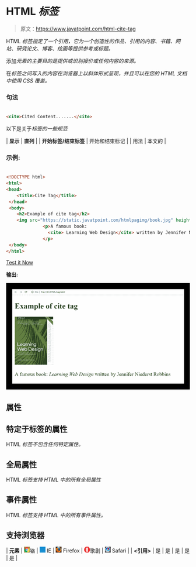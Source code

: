 # HTML <cite>标签</cite>

> 原文：<https://www.javatpoint.com/html-cite-tag>

HTML <cite>标签指定了一个引用，它为一个创造性的作品、引用的内容、书籍、网站、研究论文、博客、绘画等提供参考或标题。</cite>

添加<cite>元素的主要目的是提供或识别报价或任何内容的来源。</cite>

在<cite>标签之间写入的内容在浏览器上以斜体形式呈现，并且可以在您的 HTML 文档中使用 CSS 覆盖。</cite>

### 句法

```html

<cite>Cited Content.......</cite>

```

以下是关于<cite>标签的一些规范</cite>

| **显示** | **直列** |
| **开始标签/结束标签** | 开始和结束标记 |
| 用法 | 本文的 |

### 示例:

```html

<!DOCTYPE html>
<html>
<head>
	<title>Cite Tag</title>
 </head>
 <body>
 	<h2>Example of cite tag</h2>
	<img src="https://static.javatpoint.com/htmlpagimg/book.jpg" height="150" width="120">
              <p>A famous book:
                <cite> Learning Web Design</cite> written by Jennifer Niederst Robbins
              </p>
 </body>
</html>

```

[Test it Now](https://www.javatpoint.com/oprweb/test.jsp?filename=htmlcitetag)

**输出:**

![HTML cite tag](img/82acd9ac50bde35887b35a0bd9ce0a50.png)

## 属性

## 特定于标签的属性

HTML <cite>标签不包含任何特定属性。</cite>

## 全局属性

HTML <cite>标签支持 HTML 中的所有全局属性</cite>

## 事件属性

HTML <cite>标签支持 HTML 中的所有事件属性。</cite>

## 支持浏览器

| **元素** | ![chrome browser](img/4fbdc93dc2016c5049ed108e7318df19.png)铬 | ![ie browser](img/83dd23df1fe8373fd5bf054b2c1dd88b.png) IE | ![firefox browser](img/4f001fff393888a8a807ed29b28145d1.png) Firefox | ![opera browser](img/6cad4a592cc69a052056a0577b4aac65.png)歌剧 | ![safari browser](img/a0f6a9711a92203c5dc5c127fe9c9fca.png) Safari |
| **<引用>** | 是 | 是 | 是 | 是 | 是 |